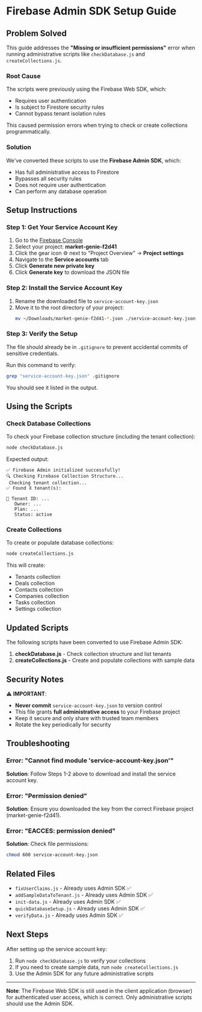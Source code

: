 # Firebase Admin SDK Setup Guide

## Problem Solved

This guide addresses the **"Missing or insufficient permissions"** error when running administrative scripts like `checkDatabase.js` and `createCollections.js`.

### Root Cause

The scripts were previously using the Firebase Web SDK, which:
- Requires user authentication
- Is subject to Firestore security rules
- Cannot bypass tenant isolation rules

This caused permission errors when trying to check or create collections programmatically.

### Solution

We've converted these scripts to use the **Firebase Admin SDK**, which:
- Has full administrative access to Firestore
- Bypasses all security rules
- Does not require user authentication
- Can perform any database operation

## Setup Instructions

### Step 1: Get Your Service Account Key

1. Go to the [Firebase Console](https://console.firebase.google.com/)
2. Select your project: **market-genie-f2d41**
3. Click the gear icon ⚙️ next to "Project Overview" → **Project settings**
4. Navigate to the **Service accounts** tab
5. Click **Generate new private key**
6. Click **Generate key** to download the JSON file

### Step 2: Install the Service Account Key

1. Rename the downloaded file to `service-account-key.json`
2. Move it to the root directory of your project:
   ```bash
   mv ~/Downloads/market-genie-f2d41-*.json ./service-account-key.json
   ```

### Step 3: Verify the Setup

The file should already be in `.gitignore` to prevent accidental commits of sensitive credentials.

Run this command to verify:
```bash
grep "service-account-key.json" .gitignore
```

You should see it listed in the output.

## Using the Scripts

### Check Database Collections

To check your Firebase collection structure (including the tenant collection):

```bash
node checkDatabase.js
```

Expected output:
```
✅ Firebase Admin initialized successfully!
🔍 Checking Firebase Collection Structure...
 Checking tenant collection...
✅ Found X tenant(s):

📄 Tenant ID: ...
   Owner: ...
   Plan: ...
   Status: active
```

### Create Collections

To create or populate database collections:

```bash
node createCollections.js
```

This will create:
- Tenants collection
- Deals collection
- Contacts collection
- Companies collection
- Tasks collection
- Settings collection

## Updated Scripts

The following scripts have been converted to use Firebase Admin SDK:

1. **checkDatabase.js** - Check collection structure and list tenants
2. **createCollections.js** - Create and populate collections with sample data

## Security Notes

⚠️ **IMPORTANT**: 
- **Never commit** `service-account-key.json` to version control
- This file grants **full administrative access** to your Firebase project
- Keep it secure and only share with trusted team members
- Rotate the key periodically for security

## Troubleshooting

### Error: "Cannot find module 'service-account-key.json'"

**Solution**: Follow Steps 1-2 above to download and install the service account key.

### Error: "Permission denied"

**Solution**: Ensure you downloaded the key from the correct Firebase project (market-genie-f2d41).

### Error: "EACCES: permission denied"

**Solution**: Check file permissions:
```bash
chmod 600 service-account-key.json
```

## Related Files

- `fixUserClaims.js` - Already uses Admin SDK ✅
- `addSampleDataToTenant.js` - Already uses Admin SDK ✅
- `init-data.js` - Already uses Admin SDK ✅
- `quickDatabaseSetup.js` - Already uses Admin SDK ✅
- `verifyData.js` - Already uses Admin SDK ✅

## Next Steps

After setting up the service account key:

1. Run `node checkDatabase.js` to verify your collections
2. If you need to create sample data, run `node createCollections.js`
3. Use the Admin SDK for any future administrative scripts

---

**Note**: The Firebase Web SDK is still used in the client application (browser) for authenticated user access, which is correct. Only administrative scripts should use the Admin SDK.
